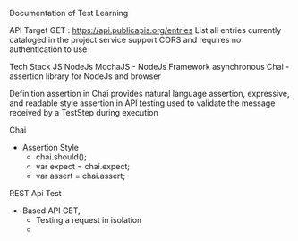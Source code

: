 Documentation of Test Learning

API Target GET : https://api.publicapis.org/entries
List all entries currently cataloged in the project
service support CORS and requires no authentication to use

Tech Stack
JS
NodeJs
MochaJS - NodeJs Framework asynchronous
Chai - assertion library for NodeJs and browser

Definition
assertion in Chai provides natural language assertion, expressive, and readable style
assertion in API testing used to validate the message received by a TestStep during execution

Chai 
 - Assertion Style
    - chai.should();
    - var expect = chai.expect;
    - var assert = chai.assert;

REST Api Test
- Based API GET, 
    - Testing a request in isolation
    -
